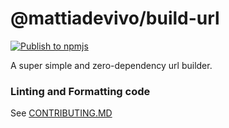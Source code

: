 # @mattiadevivo/build-url

[![Publish to npmjs](https://github.com/mattiadevivo/build-url/actions/workflows/npm-publish.yml/badge.svg?branch=master)](https://github.com/mattiadevivo/build-url/actions/workflows/npm-publish.yml)

A super simple and zero-dependency url builder.

### Linting and Formatting code

See [CONTRIBUTING.MD](./CONTRIBUTING.md)
